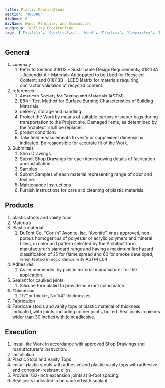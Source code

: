 ```yaml
---
title: Plastic Fabrications
section: '066000'
divNumb: 6
divName: Wood, Plastics, and Composites
subgroup: Facility Construction
tags: ['Facility', 'Construction', 'Wood', 'Plastics', 'Composites', 'Plastic', 'Fabrications']
---
```


## General

1. summary
   1. Refer to Section 018113 – Sustainable Design Requirements; 018113A – Appendix A - Materials Anticipated to be Used for Recycled Content; and 018113B – LEED Matrix for materials requiring contractor validation of recycled content.
1. references
   1. American Society for Testing and Materials (ASTM)
   1. E84 - Test Method for Surface Burning Characteristics of Building Materials.
   1. delivery, storage and handling
   1. Protect the Work by means of suitable cartons or paper bags during transportation to the Project site. Damaged items, as determined by the Architect, shall be replaced.
   1. project conditions
   1. Take field measurements to verify or supplement dimensions indicated. Be responsible for accurate fit of the Work.
1. Submittals
   1. Shop Drawings
   1. Submit Shop Drawings for each item showing details of fabrication and installation.
   1. Samples
   1. Submit Samples of each material representing range of color and texture.
   1. Maintenance Instructions
   1. Furnish instructions for care and cleaning of plastic materials.

## Products

   1. plastic stools and vanity tops
   2. Materials
   3. Plastic material:
      1. DuPont Co. “Corian” Avonite, Inc. “Avonite”, or as approved, non-porous homogenous of polyester or acrylic polymers and mineral fillers, in color and pattern selected by the Architect form manufacturer’s standard range and having a maximum fire hazard classification of 25 for flame spread and 60 for smoke developed, when tested in accordance with ASTM E84.
   4. Adhesives:
      1. As recommended by plastic material manufacturer for the application.
   5. Sealant for caulked joints:
      1. Silicone formulated to provide an exact color match.
   6. Thickness:
      1. 1/2” or thicker, No 1/4” thicknesses.
   7. Fabrication
   8. Fabricate stools and vanity tops of plastic material of thickness indicated, with joints, including corner joints, butted. Seal joints in pieces wider than 30 inches with joint adhesive.

## Execution

   1. Install the Work in accordance with approved Shop Drawings and manufacturer's instruction.
   2. installation
   3. Plastic Stool and Vanity Tops
   4. Install plastic stools with adhesive and plastic vanity tops with adhesive and corrosion-resistant clips.
   5. Provide 1/32-inch expansion joints at 8-foot spacing.
   6. Seal joints indicated to be caulked with sealant.
